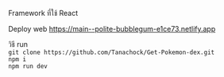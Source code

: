Framework ที่ใช้ React

Deploy web https://main--polite-bubblegum-e1ce73.netlify.app

วิธี run<br>
```git clone https://github.com/Tanachock/Get-Pokemon-dex.git```<br>
```npm i```<br>
```npm run dev```<br>
